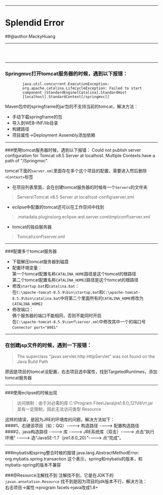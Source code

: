 
----------

# Splendid Error
##@author:MackyHuang

----------
<br><br>

----------

### Springmvc打开tomcat服务器的时候，遇到以下报错：
    		java.util.concurrent.ExecutionException: 
			org.apache.catalina.LifecycleException: Failed to start 
			component [StandardEngine[Catalina].StandardHost
			[localhost].StandardContext[/springmvc]]

Maven包中的springframe的jar包的不支持当前的tomcat，解决方法：<br>

- 手动下载springframe的包
- 导入到WEB-INF/lib目录
- 构建路径
- 项目属性->Deployment Assembly添加依赖


----------

###使用tomcat服务器时候，遇到以下报错：
	Could not publish server configuration for Tomcat v8.5 Server at localhost.
	Multiple Contexts have a path of "/Springmvc".


tomcat下面的`server.xml`里面存在多个这个项目的配置，需要进入然后删除`<Context>`标签

- 在项目列表里面，会在创建tomcat服务器的时候有一个`Servers`的文件夹
> Servers\Tomcat v8.5 Server at localhost-config\server.xml

- eclipse中配置的tomcat还可以在工作空间中找到
 
>  .metadata\.plugins\org.eclipse.wst.server.core\tmp\conf\server.xml

- tomcat的独自服务器
> Tomcat\conf\server.xml

----------
###配置多个tomcat服务器


- 下载解压tomcat服务器到磁盘
- 配置环境变量：<br>
第一个tomcat配置名称`CATALINA_HOME`路径是这个tomcat的根路径<br>
第二个tomcat配置名称`CATALINA_HOME2`路径是这个tomcat的根路径
- 修改`startup.bat`和`catalina.bat`：<br>
在`C:\apache-tomcat-8.5.9\bin\startup.bat`和`C:\apache-tomcat-8.5.9\bin\catalina.bat`中将第二个里面所有的`CATALINA_HOME`修改为`CATALINA_HOME2`
- 修改端口：<br>
俩个服务器的端口不能相同，否则不能同时开启<br>
在`C:\apache-tomcat-8.5.9\conf\server.xml`中修改其中一个的端口号`Connector port="8081"`


----------
### 在创建jsp文件的时候，遇到一下报错：
> The superclass "javax.servlet.http.HttpServlet" was not found on the Java Build Path

原因是项目的tomcat没配置，右击项目选中属性，找到TargetedRuntimes，添加tomcat服务器




----------
###使用eclipse的时候出现
> 访问限制：由于对必需的库 C:\Program Files\Java\jre1.8.0_121\lib\rt.jar 具有一定限制，因此无法访问类型 Resource

这样的错误，是因为JRE的环境库的问题，解决方法如下：<br>
####1、右键该项目（如：QQ）---->  构造路径  ---->  配置构造路径<br>
####2、java构造路径 ----> 库 ---->  JRE系统库（双击）----> 点击“执行环境” ----> 选“JavaSE-1.7（jre1.8.0_20）”----> 点“完成”。<br>


----------
###mybatis和spring整合时候的报错
java.lang.AbstractMethodError: org.mybatis.spring.transaction
这个表示，spring和mybatis的版本，和mybatis-spring的版本不兼容

###@Resource注解找不到
注解找不到，它是在JDK下的`javax.annotation.Resource`
找不到是因为项目的jdk版本不行，解决方法：<br>
右击项目->属性->program facets->java改成1.8+